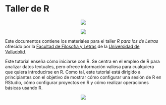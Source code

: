 # Taller de R

<p align="center">
<img src=https://fyl.uva.es/wp-content/uploads/2020/07/fyluva-logo.png>
</p>
<p align="center">
<img src=https://www.uva.es/resources/enterprise/img/escudouva.png>
</p>

Este documentos contiene los materiales para el taller *R para los de Letras* ofrecido por la [Facultad de Filosofía y Letras](https://fyl.uva.es/) de la [Universidad de Valladolid](https://www.uva.es/export/sites/uva/).

Este tutorial enseña cómo iniciarse con R. Se centra en el empleo de R para analizar datos textuales, pero ofrece información valiosa para cualquiera que quiera introducirse en R. Como tal, este tutorial está dirigido a principiantes con el objetivo de mostrar cómo configurar una sesión de R en RStudio, cómo configurar proyectos en R y cómo realizar operaciones básicas usando R.

<p align="center">
<img src=https://f-origin.hypotheses.org/wp-content/blogs.dir/3658/files/2015/06/EXPLICIT-7PARTIDAS-e1495528094806.png>
</p>
